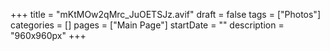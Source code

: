+++
title = "mKtMOw2qMrc_JuOETSJz.avif"
draft = false
tags = ["Photos"]
categories = []
pages = ["Main Page"]
startDate = ""
description = "960x960px"
+++
